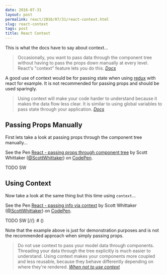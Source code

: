 ```yaml
---
date: 2016-07-31
layout: post
permalink: react/2016/07/31/react-context.html
slug: react-context
tags: post
title: React Context
---
```


This is what the docs have to say about context...

> Occasionally, you want to pass data through the component tree without having to pass the props down manually at every level. React's "context" feature lets you do this.
<cite><a href="https://facebook.github.io/react/docs/context.html">Docs</a></cite>

A good use of context would be for passing state when using [redux](http://redux.js.org/docs/introduction/) with react for example. It is not recommended for passing props and should be used sparingly.

> Using context will make your code harder to understand because it makes the data flow less clear. It is similar to using global variables to pass state through your application.
<cite><a href="https://facebook.github.io/react/docs/context.html">Docs</a></cite>

## Passing Props Manually

First lets take a look at passing props through the component tree manually...

<p data-height="600" data-theme-id="0" data-slug-hash="bZjQXY" data-default-tab="js" data-user="ScottWhittaker" data-embed-version="2" class="codepen">See the Pen <a href="http://codepen.io/ScottWhittaker/pen/bZjQXY/">React - passing props through component tree</a> by Scott Whittaker (<a href="http://codepen.io/ScottWhittaker">@ScottWhittaker</a>) on <a href="http://codepen.io">CodePen</a>.</p>

TODO SW

[//]: # (<script async src="//assets.codepen.io/assets/embed/ei.js"></script>)

## Using Context

Now take a look at the same thing but this time using `context`...

<p data-height="600" data-theme-id="0" data-slug-hash="bZjONa" data-default-tab="js" data-user="ScottWhittaker" data-embed-version="2" class="codepen">See the Pen <a href="http://codepen.io/ScottWhittaker/pen/bZjONa/">React - passing info via context</a> by Scott Whittaker (<a href="http://codepen.io/ScottWhittaker">@ScottWhittaker</a>) on <a href="http://codepen.io">CodePen</a>.</p>
TODO SW
[//]: # (<script async src="//assets.codepen.io/assets/embed/ei.js"></script>)

Note that the example above is just for demonstration purposes and is not the recommended approach when simply passing props.

> Do not use context to pass your model data through components. Threading your data through the tree explicitly is much easier to understand. Using context makes your components more coupled and less reusable, because they behave differently depending on where they're rendered.
<cite><a href="https://facebook.github.io/react/docs/context.html#when-not-to-use-context">When not to use context</a></cite>


